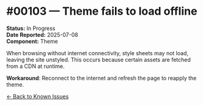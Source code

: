 # #00103 — Theme fails to load offline

**Status:** In Progress  
**Date Reported:** 2025-07-08  
**Component:** Theme

When browsing without internet connectivity, style sheets may not load, leaving the site unstyled. This occurs because certain assets are fetched from a CDN at runtime.

**Workaround**: Reconnect to the internet and refresh the page to reapply the theme.

[← Back to Known Issues](../../index.md)

